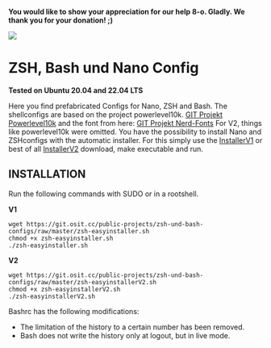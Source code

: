 **You would like to show your appreciation for our help 8-o. Gladly. We thank you for your donation! ;)**

<a href="https://www.paypal.com/donate/?hosted_button_id=JTFYJYVH37MNE">
  <img src="https://www.paypalobjects.com/en_US/i/btn/btn_donate_LG.gif">
</a>

ZSH, Bash und Nano Config
=========================

**Tested on Ubuntu 20.04 and 22.04 LTS**

Here you find prefabricated Configs for Nano, ZSH and Bash. The shellconfigs are based on the project powerlevel10k.
[GIT Projekt Powerlevel10k](https://github.com/romkatv/powerlevel10k) and the font from here: [GIT Projekt Nerd-Fonts](https://github.com/ryanoasis/nerd-fonts) For V2, things like powerlevel10k were omitted.
You have the possibility to install Nano and ZSHconfigs with the automatic installer. For this simply use the [InstallerV1](https://git.osit.cc/public-projects/zsh-und-bash-configs/blob/master/zsh-easyinstaller.sh) or best of all [InstallerV2](https://git.osit.cc/public-projects/zsh-und-bash-configs/blob/master/zsh-easyinstallerV2.sh) download, make executable and run.

INSTALLATION
------------

Run the following commands with SUDO or in a rootshell.

**V1**
~~~
wget https://git.osit.cc/public-projects/zsh-und-bash-configs/raw/master/zsh-easyinstaller.sh
chmod +x zsh-easyinstaller.sh
./zsh-easyinstaller.sh
~~~

**V2**
~~~
wget https://git.osit.cc/public-projects/zsh-und-bash-configs/raw/master/zsh-easyinstallerV2.sh
chmod +x zsh-easyinstallerV2.sh
./zsh-easyinstallerV2.sh
~~~


Bashrc has the following modifications:

  * The limitation of the history to a certain number has been removed.
  * Bash does not write the history only at logout, but in live mode.
